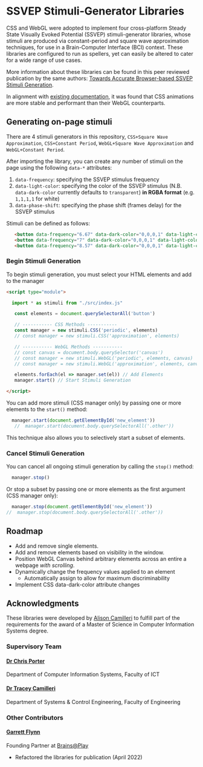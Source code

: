 # SSVEP Stimuli-Generator Libraries

CSS and WebGL were adopted to implement four cross-platform Steady State Visually Evoked Potential (SSVEP) stimuli-generator libraries, whose stimuli are produced via constant-period and square wave approximation techniques, for use in a Brain-Computer Interface (BCI) context. These libraries are configured to run as spellers, yet can easily be altered to cater for a wide range of use cases.

More information about these libraries can be found in this peer reviewed publication by the same authors: [Towards Accurate Browser-based SSVEP Stimuli Generation](https://www.scitepress.org/Papers/2020/101594/pdf/index.html).

In alignment with [existing documentation](https://developer.mozilla.org/en-US/docs/Web/Performance/CSS_JavaScript_animation_performance), it was found that CSS animations are more stable and performant than their WebGL counterparts.

## Generating on-page stimuli
There are 4 stimuli generators in this repository, `CSS+Square Wave Approximation`, `CSS+Constant Period`, `WebGL+Square Wave Approximation` and `WebGL+Constant Period`.

After importing the library, you can create any number of stimuli on the page using the following `data-*` attributes:

1. `data-frequency`: specifying the SSVEP stimulus frequency
2. `data-light-color`: specifying the color of the SSVEP stimulus (N.B. `data-dark-color` currently defaults to `transparent`) **in RGBA format** (e.g. `1,1,1,1` for white)
3. `data-phase-shift`: specifying the phase shift (frames delay) for the SSVEP stimulus

Stimuli can be defined as follows:

```html
   <button data-frequency="6.67" data-dark-color="0,0,0,1" data-light-color="1,1,1,1" data-phase-shift="0">Content</button>
   <button data-frequency="7" data-dark-color="0,0,0,1" data-light-color="1,1,1,1" data-phase-shift="0">Content</button>
   <button data-frequency="8.57" data-dark-color="0,0,0,1" data-light-color="1,1,1,1" data-phase-shift="0">Content</button>
```

### Begin Stimuli Generation
To begin stimuli generation, you must select your HTML elements and add to the manager
```html
<script type="module">

  import * as stimuli from "./src/index.js"

   const elements = document.querySelectorAll('button')

   // ----------- CSS Methods -----------
   const manager = new stimuli.CSS('periodic', elements)
   // const manager = new stimuli.CSS('approximation', elements)

   // ----------- WebGL Methods -----------
   // const canvas = document.body.querySelector('canvas')
   // const manager = new stimuli.WebGL('periodic', elements, canvas)
   // const manager = new stimuli.WebGL('approximation', elements, canvas)

   elements.forEach(el => manager.set(el)) // Add Elements
   manager.start() // Start Stimuli Generation

</script>
```

You can add more stimuli (CSS manager only) by passing one or more elements to the `start()` method:

``` javascript
  manager.start(document.getElementById('new_element'))
   //  manager.start(document.body.querySelectorAll('.other'))
```

This technique also allows you to selectively start a subset of elements.

### Cancel Stimuli Generation
You can cancel all ongoing stimuli generation by calling the `stop()` method:

``` javascript
  manager.stop()
```

Or stop a subset by passing one or more elements as the first argument (CSS manager only):

``` javascript
  manager.stop(document.getElementById('new_element'))
//  manager.stop(document.body.querySelectorAll('.other'))
```

## Roadmap
- Add and remove single elements.
- Add and remove elements based on visibility in the window.
- Position WebGL Canvas behind arbitrary elements across an entire a webpage *with scrolling*.
- Dynamically change the frequency values applied to an element
   - Automatically assign to allow for maximum discriminability
- Implement CSS data-dark-color attribute changes

## Acknowledgments
These libraries were developed by [Alison Camilleri](https://github.com/alison-camilleri) to fulfill part of the requirements for the award of a Master of Science in Computer Information Systems degree.

### Supervisory Team
####  [Dr Chris Porter](https://www.um.edu.mt/profile/chrisporter)
Department of Computer Information Systems, Faculty of ICT

####  [Dr Tracey Camilleri](https://www.um.edu.mt/profile/traceycamilleri)
Department of Systems & Control Engineering, Faculty of Engineering

### Other Contributors
#### [Garrett Flynn](https://github.com/garrettmflynn)
Founding Partner at [Brains@Play](https://github.com/brainsatplay) 
  - Refactored the libraries for publication (April 2022)
